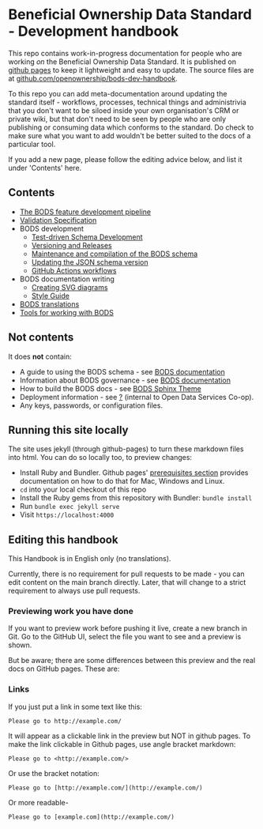 # Beneficial Ownership Data Standard - Development handbook

This repo contains work-in-progress documentation for people who are working *on* the Beneficial Ownership Data Standard. It is published on [github pages](https://openownership.github.io/bods-dev-handbook/) to keep it lightweight and easy to update. The source files are at [github.com/openownership/bods-dev-handbook](https://github.com/openownership/bods-dev-handbook).

To this repo you can add meta-documentation around updating the standard itself - workflows, processes, technical things and administrivia that you don't want to be siloed inside your own organisation's CRM or private wiki, but that don't need to be seen by people who are only publishing or consuming data which conforms to the standard. Do check to make sure what you want to add wouldn't be better suited to the docs of a particular tool.

If you add a new page, please follow the editing advice below, and list it under 'Contents' here.

## Contents

* [The BODS feature development pipeline](feature_development.md)
* [Validation Specification](data_validation.md)
* BODS development
  * [Test-driven Schema Development](testing.md)
  * [Versioning and Releases](standard_releases.md)
  * [Maintenance and compilation of the BODS schema](compiling_schema.md)
  * [Updating the JSON schema version](json_schema_version_updates.md)
  * [GitHub Actions workflows](github-workflows.md)
* BODS documentation writing
  * [Creating SVG diagrams](diagram_creation.md)
  * [Style Guide](style_guide.md)
* [BODS translations](translations.md)
* [Tools for working with BODS](tools.md)


## Not contents

It does **not** contain:

* A guide to using the BODS schema - see [BODS documentation](https://standard.openownership.org)
* Information about BODS governance - see [BODS documentation](https://standard.openownership.org/en/latest/about/index.html)
* How to build the BODS docs - see [BODS Sphinx Theme](https://github.com/openownership/data-standard-sphinx-theme)
* Deployment information - see [?](#) (internal to Open Data Services Co-op).
* Any keys, passwords, or configuration files.

## Running this site locally

The site uses jekyll (through github-pages) to turn these markdown files into
html. You can do so locally too, to preview changes:

* Install Ruby and Bundler. Github pages' [prerequisites section](https://help.github.com/en/github/working-with-github-pages/creating-a-github-pages-site-with-jekyll#prerequisites)
  provides documentation on how to do that for Mac, Windows and Linux.
* `cd` into your local checkout of this repo
* Install the Ruby gems from this repository with Bundler: `bundle install`
* Run `bundle exec jekyll serve`
* Visit `https://localhost:4000`

## Editing this handbook

This Handbook is in English only (no translations).

Currently, there is no requirement for pull requests to be made - you can edit content on the main branch directly. Later, that will change to a strict requirement to always use pull requests.

### Previewing work you have done

If you want to preview work before pushing it live, create a new branch in Git. Go to the GitHub UI, select the file you want to see and a preview is shown.

But be aware; there are some differences between this preview and the real docs on GitHub pages. These are:

### Links

If you just put a link in some text like this:

    Please go to http://example.com/

It will appear as a clickable link in the preview but NOT in github pages. To make the link clickable in Github pages, use angle bracket markdown:
    
    Please go to <http://example.com/>

Or use the bracket notation:

    Please go to [http://example.com/](http://example.com/)

Or more readable-

    Please go to [example.com](http://example.com/)

